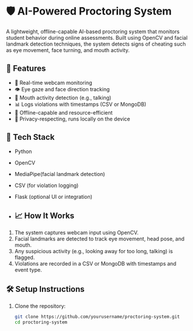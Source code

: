 # 🛡️ AI-Powered Proctoring System

A lightweight, offline-capable AI-based proctoring system that monitors student behavior during online assessments. Built using OpenCV and facial landmark detection techniques, the system detects signs of cheating such as eye movement, face turning, and mouth activity.

## 🚀 Features

- 🎥 Real-time webcam monitoring
- 👁️ Eye gaze and face direction tracking
- 👄 Mouth activity detection (e.g., talking)
- 📊 Logs violations with timestamps (CSV or MongoDB)
- 💾 Offline-capable and resource-efficient
- 🔐 Privacy-respecting, runs locally on the device

## 🧠 Tech Stack

- Python
- OpenCV
- MediaPipe(facial landmark detection)
- CSV (for violation logging)
- Flask (optional UI or integration)

- ## 📈 How It Works

1. The system captures webcam input using OpenCV.
2. Facial landmarks are detected to track eye movement, head pose, and mouth.
3. Any suspicious activity (e.g., looking away for too long, talking) is flagged.
4. Violations are recorded in a CSV or MongoDB with timestamps and event type.

## 🛠️ Setup Instructions

1. Clone the repository:
   ```bash
   git clone https://github.com/yourusername/proctoring-system.git
   cd proctoring-system
   ```
